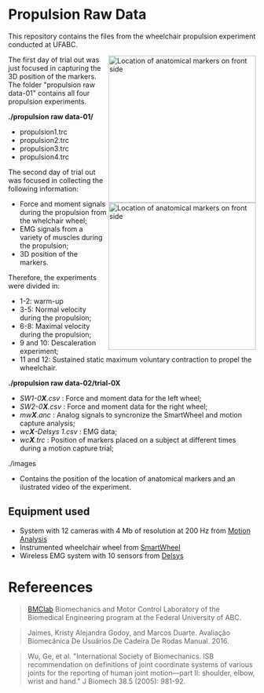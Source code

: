Propulsion Raw Data
===================

This repository contains the files from the wheelchair propulsion experiment conducted at UFABC.

<img src="https://raw.githubusercontent.com/fei-nta/Propulsion-Raw-Data/master/images/readme_pic1.JPG" height="300" align="right" alt="Location of anatomical markers on front side" />

<img src="https://raw.githubusercontent.com/fei-nta/Propulsion-Raw-Data/master/images/readme_pic2.JPG" height="300" align="right" alt="Location of anatomical markers on front side" />

The first day of trial out was just focused in capturing the 3D position of the markers. The folder "propulsion raw data-01" contains all four propulsion experiments.

**./propulsion raw data-01/**
* propulsion1.trc
* propulsion2.trc
* propulsion3.trc
* propulsion4.trc
  
The second day of trial out was focused in collecting the following information:
* Force and moment signals during the propulsion from the whelchair wheel;
* EMG signals from a variety of muscles during the propulsion;
* 3D position of the markers. 

Therefore, the experiments were divided in:

* 1-2: warm-up
* 3-5: Normal velocity during the propulsion;
* 6-8: Maximal velocity during the propulsion;
* 9 and 10: Descaleration experiment;
* 11 and 12: Sustained static maximum voluntary contraction to propel the wheelchair.

**./propulsion raw data-02/trial-0X**
* *SW1-0**X**.csv* : Force and moment data for the left wheel; 
* *SW2-0**X**.csv* : Force and moment data for the right wheel;
* *mw**X**.anc* : Analog signals to syncronize the SmartWheel and motion capture analysis;
* *wc**X**-Delsys 1.csv* : EMG data;
* *wc**X**.trc* : Position of markers placed on a subject at different times during a motion capture trial;

./images
* Contains the position of the location of anatomical markers and an ilustrated video of the experiment.

Equipment used
--------------
* System with 12 cameras with 4 Mb of resolution at 200 Hz from [Motion Analysis](https://www.motionanalysis.com/)
* Instrumented wheelchair wheel from [SmartWheel](http://www.out-front.com/smartwheel_overview.php)
* Wireless EMG system with 10 sensors from [Delsys](http://www.delsys.com/products/wireless-emg/)

Refereences
===========
> [BMClab](http://demotu.org/) Biomechanics and Motor Control Laboratory of the Biomedical Engineering program at the Federal University of ABC. 

> Jaimes, Kristy Alejandra Godoy, and Marcos Duarte. Avaliação Biomecânica De Usuários De Cadeira De Rodas Manual. 2016.

> Wu, Ge, et al. "International Society of Biomechanics. ISB recommendation on definitions of joint coordinate systems of various joints for the reporting of human joint motion—part II: shoulder, elbow, wrist and hand." J Biomech 38.5 (2005): 981-92.
